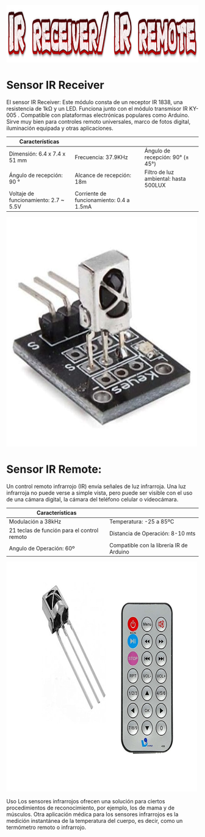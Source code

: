 <img src="logo.png" alt="logo" width="750" height="150">

# Sensor IR Receiver

El sensor IR Receiver: Este módulo consta de un receptor IR 1838, una resistencia de 1kΩ y un LED. Funciona junto con el módulo transmisor IR KY-005 . Compatible con plataformas electrónicas populares como Arduino. Sirve muy bien para controles remoto universales, marco de fotos digital, iluminación equipada y otras aplicaciones.


| Características                       |                                          |                                       |  
|---------------------------------------|------------------------------------------|---------------------------------------|
| Dimensión: 6.4 x 7.4 x 51 mm          | Frecuencia: 37.9KHz                      | Ángulo de recepción: 90° (± 45°)      |   
| Ángulo de recepción: 90 °             | Alcance de recepción: 18m                | Filtro de luz ambiental: hasta 500LUX |   
| Voltaje de funcionamiento: 2.7 ~ 5.5V | Corriente de funcionamiento: 0.4 a 1.5mA |                                       |    


<img src="Sensor IR.jpg" alt="Sensor IR" width="500" height="600">


# Sensor IR Remote:
Un control remoto infrarrojo (IR) envía señales de luz infrarroja. Una luz infrarroja no puede verse a simple vista, pero puede ser visible con el uso de una cámara digital, la cámara del teléfono celular o videocámara.

| Características                             |                                          |  
|---------------------------------------------|------------------------------------------|
| Modulación a 38kHz                          | Temperatura: -25 a 85ºC                  |   
| 21 teclas de función para el control remoto | Distancia de Operación: 8-10 mts         |  
| Angulo de Operación: 60º                    | Compatible con la librería IR de Arduino |    

<img src="remoto.jpg" alt="remoto" width="500" height="600">

















Uso
Los sensores infrarrojos ofrecen una solución para ciertos procedimientos de reconocimiento, por ejemplo, los de mama y de músculos. Otra aplicación médica para los sensores infrarrojos es la medición instantánea de la temperatura del cuerpo, es decir, como un termómetro remoto o infrarrojo.




